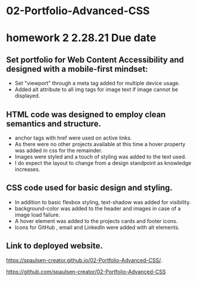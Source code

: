# 02-Portfolio-Advanced-CSS

# homework 2   2.28.21 Due date
## Set portfolio for Web Content Accessibility and designed with a mobile-first mindset:
* Set "viewport" through a meta tag added for multiple device usage.
* Added alt attribute to all img tags for image text if image cannot be displayed.
## HTML code was designed to employ clean semantics and structure.
* anchor tags with href were used on active links.
* As there were no other projects available at this time a hover property was added in css for the remainder.
* Images were styled and a touch of styling was added to the text used.
* I do expect the layout to change from a design standpoint as knowledge increases.
## CSS code used for basic design and styling.                                                               
* In addition to basic flexbox styling, text-shadow was added for visibility.
* background-color was added to the header and images in case of a image load failure.
* A hover element was added to the projects cards and footer icons.
* Icons for GitHub , email and LinkedIn were added with alt elements.


## Link to deployed website.
https://spaulsen-creator.github.io/02-Portfolio-Advanced-CSS/.

https://github.com/spaulsen-creator/02-Portfolio-Advanced-CSS